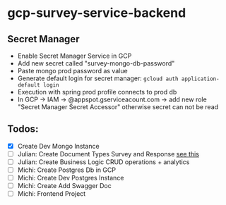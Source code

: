 # gcp-survey-service-backend

## Secret Manager
- Enable Secret Manager Service in GCP
- Add new secret called "survey-mongo-db-password"
- Paste mongo prod password as value
- Generate default login for secret manager: `gcloud auth application-default login`
- Execution with spring prod profile connects to prod db
- In GCP -> IAM -> <projectname>@appspot.gserviceacount.com -> add new role "Secret Manager Secret Accessor" otherwise secret can not be read

## Todos:
- [x] Create Dev Mongo Instance
- [ ] Julian: Create Document Types Survey and Response [see this](./_doc)
- [ ] Julian: Create Business Logic CRUD operations + analytics
- [ ] Michi: Create Postgres Db in GCP
- [ ] Michi: Create Dev Postgres Instance
- [ ] Michi: Create Add Swagger Doc
- [ ] Michi: Frontend Project